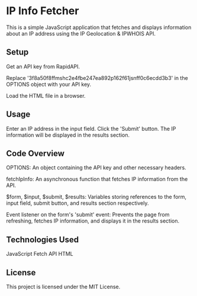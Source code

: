 # IP Info Fetcher

This is a simple JavaScript application that fetches and displays information about an IP address using the IP Geolocation & IPWHOIS API.

## Setup

Get an API key from RapidAPI.

Replace '3f8a50f8ffmshc2e4fbe247ea892p162f61jsnff0c6ecdd3b3' in the OPTIONS object with your API key.

Load the HTML file in a browser.

## Usage

Enter an IP address in the input field.
Click the 'Submit' button.
The IP information will be displayed in the results section.

## Code Overview

OPTIONS: An object containing the API key and other necessary headers.

fetchIpInfo: An asynchronous function that fetches IP information from the API.

$form, $input, $submit, $results: Variables storing references to the form, input field, submit button, and results section respectively.

Event listener on the form's 'submit' event: Prevents the page from refreshing, fetches IP information, and displays it in the results section.

## Technologies Used

JavaScript
Fetch API
HTML

## License

This project is licensed under the MIT License.